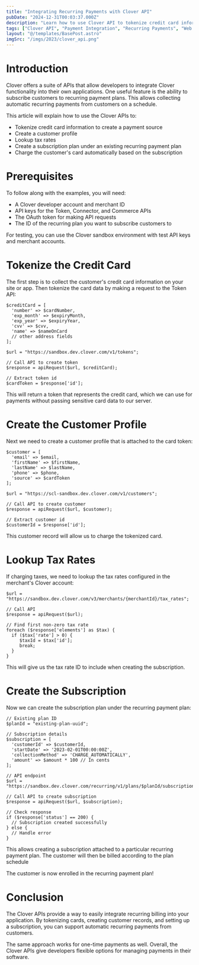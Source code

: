 ```yaml
---
title: "Integrating Recurring Payments with Clover API"
pubDate: "2024-12-31T00:03:37.000Z"
description: "Learn how to use Clover API to tokenize credit card information, create customer profiles, look up tax rates, and manage subscriptions for recurring payments in your applications."
tags: ["Clover API", "Payment Integration", "Recurring Payments", "Web Development"]
layout: "@/templates/BasePost.astro"
imgSrc: "/imgs/2023/clover_api.png"
---
```



# Introduction

Clover offers a suite of APIs that allow developers to integrate Clover functionality into their own applications. One useful feature is the ability to subscribe customers to recurring payment plans. This allows collecting automatic recurring payments from customers on a schedule. 

This article will explain how to use the Clover APIs to:

- Tokenize credit card information to create a payment source
- Create a customer profile 
- Lookup tax rates
- Create a subscription plan under an existing recurring payment plan
- Charge the customer's card automatically based on the subscription

# Prerequisites

To follow along with the examples, you will need:

- A Clover developer account and merchant ID
- API keys for the Token, Connector, and Commerce APIs 
- The OAuth token for making API requests
- The ID of the recurring plan you want to subscribe customers to

For testing, you can use the Clover sandbox environment with test API keys and merchant accounts.

# Tokenize the Credit Card

The first step is to collect the customer's credit card information on your site or app. Then tokenize the card data by making a request to the Token API:

```
$creditCard = [
  'number' => $cardNumber,
  'exp_month' => $expiryMonth, 
  'exp_year' => $expiryYear,
  'cvv' => $cvv,
  'name' => $nameOnCard
  // other address fields  
];

$url = "https://sandbox.dev.clover.com/v1/tokens";

// Call API to create token
$response = apiRequest($url, $creditCard); 

// Extract token id 
$cardToken = $response['id'];
```

This will return a token that represents the credit card, which we can use for payments without passing sensitive card data to our server.

# Create the Customer Profile

Next we need to create a customer profile that is attached to the card token:

```
$customer = [
  'email' => $email,
  'firstName' => $firstName,
  'lastName' => $lastName,
  'phone' => $phone,
  'source' => $cardToken
];

$url = "https://scl-sandbox.dev.clover.com/v1/customers";

// Call API to create customer
$response = apiRequest($url, $customer);
  
// Extract customer id
$customerId = $response['id'];
```

This customer record will allow us to charge the tokenized card.

# Lookup Tax Rates

If charging taxes, we need to lookup the tax rates configured in the merchant's Clover account:

```
$url = "https://sandbox.dev.clover.com/v3/merchants/{merchantId}/tax_rates";

// Call API 
$response = apiRequest($url);

// Find first non-zero tax rate 
foreach ($response['elements'] as $tax) {
  if ($tax['rate'] > 0) {
     $taxId = $tax['id'];
     break;
  } 
}
```

This will give us the tax rate ID to include when creating the subscription.

# Create the Subscription 

Now we can create the subscription plan under the recurring payment plan:

```
// Existing plan ID
$planId = "existing-plan-uuid"; 

// Subscription details
$subscription = [
  'customerId' => $customerId,
  'startDate' => '2023-02-01T00:00:00Z', 
  'collectionMethod' => 'CHARGE_AUTOMATICALLY',
  'amount' => $amount * 100 // In cents
];

// API endpoint 
$url = "https://sandbox.dev.clover.com/recurring/v1/plans/$planId/subscriptions";

// Call API to create subscription
$response = apiRequest($url, $subscription);

// Check response
if ($response['status'] == 200) {
  // Subscription created successfully
} else {
  // Handle error
}
```

This allows creating a subscription attached to a particular recurring payment plan. The customer will then be billed according to the plan schedule

The customer is now enrolled in the recurring payment plan!

# Conclusion

The Clover APIs provide a way to easily integrate recurring billing into your application. By tokenizing cards, creating customer records, and setting up a subscription, you can support automatic recurring payments from customers.

The same approach works for one-time payments as well. Overall, the Clover APIs give developers flexible options for managing payments in their software.